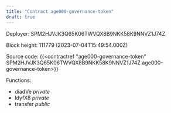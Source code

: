 ```yaml
---
title: "Contract age000-governance-token"
draft: true
---
```

Deployer: SPM2HJVJK3Q65K06TWVQX8B9NKK58K9NNVZ1J74Z


 



Block height: 111779 (2023-07-04T15:49:54.000Z)

Source code: {{<contractref "age000-governance-token" SPM2HJVJK3Q65K06TWVQX8B9NKK58K9NNVZ1J74Z age000-governance-token>}}

Functions:

* diadVe _private_
* ldyfX8 _private_
* transfer _public_

